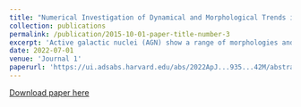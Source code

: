 ```yaml
---
title: "Numerical Investigation of Dynamical and Morphological Trends in Relativistic Jets"
collection: publications
permalink: /publication/2015-10-01-paper-title-number-3
excerpt: 'Active galactic nuclei (AGN) show a range of morphologies and dynamical properties, which are determined not only by parameters intrinsic to the central engine but also their interaction with the surrounding environment. We investigate the connection of kiloparsec scale AGN jet properties to their intrinsic parameters and surroundings. This is done using a suite of 40 relativistic hydrodynamic simulations spanning a wide range of engine luminosities and opening angles. We explore AGN jet propagation with different ambient density profiles. While confirmation awaits future 3D studies, the Fanaroff-Riley (FR) morphological dichotomy arises naturally in our 2D models. Jets with low energy density compared to the ambient medium produce a center-brightened emissivity distribution, while emissivity from relatively higher energy density jets is dominated by the jet head. We observe recollimation shocks in our simulations that can generate bright spots along the spine of the jet, providing a possible explanation for "knots" observed in AGN jets. We additionally find a scaling relation between the number of knots and the jet-head-to-surroundings energy density ratio. This scaling relation is generally consistent with the observations of the jets in M87 and Cygnus A. Our model also correctly predicts M87 as FRI and Cygnus A as FRII. Our model can be used to relate jet dynamical parameters such as jet head velocity, jet opening angle, and external pressure to jet power, and ambient density estimates.'
date: 2022-07-01
venue: 'Journal 1'
paperurl: 'https://ui.adsabs.harvard.edu/abs/2022ApJ...935...42M/abstract'
---
```


[Download paper here](http://academicpages.github.io/files/paper3.pdf)
